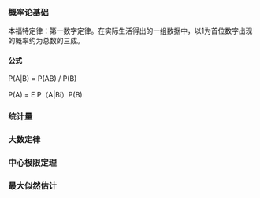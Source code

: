 ### 概率论基础
本福特定律：第一数字定律。在实际生活得出的一组数据中，以1为首位数字出现的概率约为总数的三成。

#### 公式
P(A|B) = P(AB) / P(B)

P(A) = E P（A|Bi）P(B)


### 统计量


### 大数定律


### 中心极限定理


### 最大似然估计